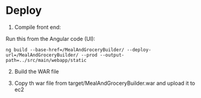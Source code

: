 # Deploy

1. Compile front end:

Run this from the Angular code (UI):
```
ng build --base-href=/MealAndGroceryBuilder/ --deploy-url=/MealAndGroceryBuilder/ --prod --output-path=../src/main/webapp/static
```

2. Build the WAR file
   
3. Copy th war file from target/MealAndGroceryBuilder.war and upload it to ec2